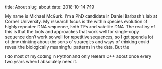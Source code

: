 title: About
slug: about
date: 2018-10-14 7:19

My name is Michael McGurk. I'm a PhD candidate in Daniel Barbash's lab at Cornell University. My research focus is the within species evolution of highly repeated DNA sequence, both TEs and satellite DNA. The real joy of this is that the tools and approaches that work well for single-copy sequence don’t work so well for repetitive sequences, so I get spend a lot of time thinking about the sorts of strategies and ways of thinking could reveal the biologically meaningful patterns in the data. But the 

I do most of my coding in Python and only relearn C++ about once every two years when I absolutely need it. 